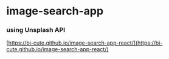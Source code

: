 # image-search-app
### using Unsplash API


[https://bi-cute.github.io/image-search-app-react/](https://bi-cute.github.io/image-search-app-react/)
